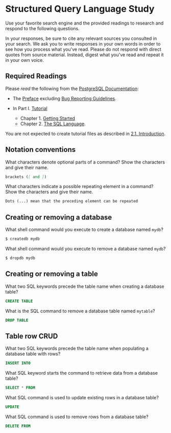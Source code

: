 # Structured Query Language Study

Use your favorite search engine and the provided readings to research and
respond to the following questions.

In your responses, be sure to cite any relevant sources you consulted in your
search. We ask you to write responses in your own words in order to see how you
process what you've read. Please do not respond with direct quotes from source
material. Instead, digest what you've read and repeat it in your own voice.

## Required Readings

Please _read_ the following from the [PostgreSQL
Documentation](http://www.postgresql.org/docs/9.5/static/index.html):

-   The [Preface](http://www.postgresql.org/docs/9.5/static/preface.html)
excluding [Bug Reporting
Guidelines](http://www.postgresql.org/docs/9.5/static/bug-reporting.html).
-   In Part I. [Tutorial](http://www.postgresql.org/docs/9.5/static/tutorial.html)

    -   Chapter 1. [Getting Started](http://www.postgresql.org/docs/9.5/static/tutorial-start.html)
    -   Chapter 2. [The SQL Language](http://www.postgresql.org/docs/9.5/static/tutorial-sql.html).

You are not expected to create tutorial files as described in [2.1.
Introduction](http://www.postgresql.org/docs/9.5/static/tutorial-sql-intro.html).

## Notation conventions

What characters denote optional parts of a command?
Show the characters and give their name.

```md
brackets ([ and ])
```

What characters indicate a possible repeating element in a command?
Show the characters and give their name.

```md
Dots (...) mean that the preceding element can be repeated
```

## Creating or removing a database

What shell command would you execute to create a database named `mydb`?

```sh
$ createdb mydb
```

What shell command would you execute to remove a database named `mydb`?

```sh
$ dropdb mydb
```

## Creating or removing a table

What two SQL keywords precede the table name when creating a database table?

```sql
CREATE TABLE
```

What is the SQL command to remove a database table named `mytable`?

```sql
DROP TABLE
```

## Table row CRUD

What two SQL keywords precede the table name when populating
a database table with rows?

```sql
INSERT INTO
```

What SQL keyword starts the command to retrieve data from a database table?

```sql
SELECT * FROM
```

What SQL command is used to update existing rows in a database table?

```sql
UPDATE
```

What SQL command is used to remove rows from a database table?

```sql
DELETE FROM
```
